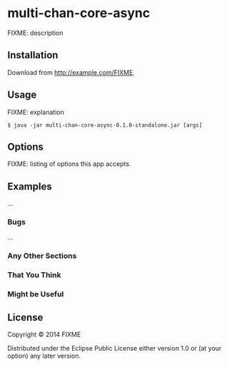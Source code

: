 # multi-chan-core-async

FIXME: description

## Installation

Download from http://example.com/FIXME.

## Usage

FIXME: explanation

    $ java -jar multi-chan-core-async-0.1.0-standalone.jar [args]

## Options

FIXME: listing of options this app accepts.

## Examples

...

### Bugs

...

### Any Other Sections
### That You Think
### Might be Useful

## License

Copyright © 2014 FIXME

Distributed under the Eclipse Public License either version 1.0 or (at
your option) any later version.

